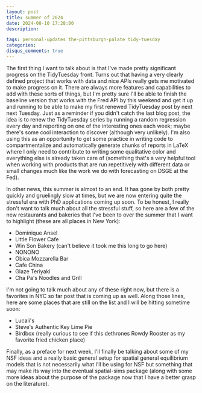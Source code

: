 ```yaml
---
layout: post
title: summer of 2024
date: 2024-08-10 17:28:00
description: 

tags: personal-updates the-pittsburgh-palate tidy-tuesday
categories:
disqus_comments: true
---
```


The first thing I want to talk about is that I've made pretty significant progress on the TidyTuesday front. Turns out that having a very clearly defined project that works with data and nice APIs really gets me motivated to make progress on it. There are always more features and capabilities to add with these sorts of things, but I'm pretty sure I'll be able to finish the baseline version that works with the Fred API by this weekend and get it up and running to be able to make my first renewed TidyTuesday post by next next Tuesday. Just as a reminder if you didn't catch the last blog post, the idea is to renew the TidyTuesday series by running a random regression every day and reporting on one of the interesting ones each week; maybe there's some cool interaction to discover (although very unlikely). I'm also using this as an opportunity to get some practice in writing code to compartmentalize and automatically generate chunks of reports in LaTeX where I only need to contribute to writing some qualitative color and everything else is already taken care of (something that's a very helpful tool when working with products that are run repetitively with different data or small changes much like the work we do with forecasting on DSGE at the Fed).

In other news, this summer is almost to an end. It has gone by both pretty quickly and gruelingly slow at times, but we are now entering quite the stressful era with PhD applications coming up soon. To be honest, I really don't want to talk much about all the stressful stuff, so here are a few of the new restaurants and bakeries that I've been to over the summer that I want to highlight (these are all places in New York):

- Dominique Ansel
- Little Flower Cafe
- Win Son Bakery (can't believe it took me this long to go here)
- NONONO
- Obica Mozzarella Bar
- Cafe China
- Glaze Teriyaki
- Cha Pa's Noodles and Grill

I'm not going to talk much about any of these right now, but there is a favorites in NYC so far post that is coming up as well. Along those lines, here are some places that are still on the list and I will be hitting sometime soon:

- Lucali's
- Steve's Authentic Key Lime Pie
- Birdbox (really curious to see if this dethrones Rowdy Rooster as my favorite fried chicken place)

Finally, as a preface for next week, I'll finally be talking about some of my NSF ideas and a really basic general setup for spatial general equilibrium models that is not necessarily what I'll be using for NSF but something that may make its way into the eventual spatial-sims package (along with some more ideas about the purpose of the package now that I have a better grasp on the literature).
